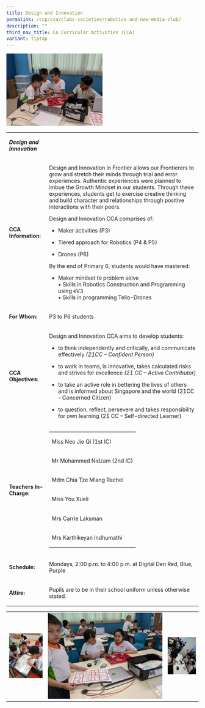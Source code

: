 ```yaml
---
title: Design and Innovation
permalink: /ccp/cca/clubs-societies/robotics-and-new-media-club/
description: ""
third_nav_title: Co Curricular Activities (CCA)
variant: tiptap
---
```

<div class="isomer-image-wrapper">
<img style="width: 50%;" height="auto" width="100%" src="/images/di.jpg">
</div>
<table>
<tbody>
<tr>
<td rowspan="1" colspan="1">
<p><strong><em>Design and Innovation</em></strong>
</p>
</td>
<td rowspan="1" colspan="1">
<p>&nbsp;</p>
</td>
</tr>
<tr>
<td rowspan="1" colspan="1">
<p><strong>CCA Information:</strong>
</p>
</td>
<td rowspan="1" colspan="1">
<p>Design and Innovation in Frontier allows our Frontierers to grow and stretch
their minds through trial and error experiences. Authentic experiences
were planned to imbue the Growth Mindset in our students. Through these
experiences, students get to exercise creative thinking and build character
and relationships through positive interactions with their peers.</p>
<p>Design and Innovation CCA comprises of:</p>
<ul data-tight="true" class="tight">
<li>
<p>Maker activities (P3)</p>
</li>
<li>
<p>Tiered approach for Robotics (P4 &amp; P5)</p>
</li>
<li>
<p>Drones (P6)</p>
</li>
</ul>
<p>By the end of Primary 6, students would have mastered:</p>
<ul data-tight="true" class="tight">
<li>
<p>Maker mindset to problem solve
<br>• Skills in Robotics Construction and Programming using eV3
<br>• Skills in programming Tello-Drones</p>
</li>
</ul>
</td>
</tr>
<tr>
<td rowspan="1" colspan="1">
<p><strong>For Whom:</strong>
</p>
</td>
<td rowspan="1" colspan="1">
<p>P3 to P6 students</p>
</td>
</tr>
<tr>
<td rowspan="1" colspan="1">
<p><strong>CCA Objectives:</strong>
</p>
</td>
<td rowspan="1" colspan="1">
<p>Design and Innovation CCA aims to develop students:</p>
<ul data-tight="true" class="tight">
<li>
<p>to think independently and critically, and communicate effectively&nbsp;<em>(21CC – Confident Person)</em>
</p>
</li>
<li>
<p>to work in teams, is innovative, takes calculated risks and strives for
excellence&nbsp;<em>(21 CC – Active Contributor)</em>
</p>
</li>
<li>
<p>to take an active role in bettering the lives of others and is informed
about Singapore and the world (21CC – Concerned Citizen)</p>
</li>
<li>
<p>to question, reflect, persevere and takes responsibility for own learning
(21 CC – Self-directed Learner)</p>
</li>
</ul>
</td>
</tr>
<tr>
<td rowspan="1" colspan="1">
<p><strong>Teachers In-Charge:</strong>
</p>
</td>
<td rowspan="1" colspan="1">
<table>
<tbody>
<tr>
<td rowspan="1" colspan="1">
<p>Miss Neo Jie Qi (1st&nbsp;IC)</p>
</td>
</tr>
<tr>
<td rowspan="1" colspan="1">
<p>Mr Mohammed Nidzam (2nd&nbsp;IC)</p>
</td>
</tr>
<tr>
<td rowspan="1" colspan="1">
<p>Mdm Chia Tze Miang Rachel</p>
</td>
</tr>
<tr>
<td rowspan="1" colspan="1">
<p>Miss You Xueli</p>
</td>
</tr>
<tr>
<td rowspan="1" colspan="1">
<p>Mrs Carrie Laksman</p>
</td>
</tr>
<tr>
<td rowspan="1" colspan="1">
<p>Mrs Karthikeyan Indhumathi</p>
</td>
</tr>
</tbody>
</table>
</td>
</tr>
<tr>
<td rowspan="1" colspan="1">
<p><strong>Schedule:</strong>
</p>
</td>
<td rowspan="1" colspan="1">
<p>Mondays, 2:00 p.m. to 4:00 p.m. at Digital Den Red, Blue, Purple</p>
</td>
</tr>
<tr>
<td rowspan="1" colspan="1">
<p><strong>Attire:</strong>
</p>
</td>
<td rowspan="1" colspan="1">
<p>Pupils are to be in their school uniform unless otherwise stated.</p>
</td>
</tr>
</tbody>
</table>
<table>
<tbody>
<tr>
<td rowspan="1" colspan="1">
<div class="isomer-image-wrapper">
<img style="width: 100%" height="auto" width="100%" src="/images/di1.jpg">
</div>
</td>
<td rowspan="1" colspan="1">
<div class="isomer-image-wrapper">
<img style="width: 100%" height="auto" width="100%" src="/images/di2.jpg">
</div>
</td>
<td rowspan="1" colspan="1">
<div class="isomer-image-wrapper">
<img style="width: 100%" height="auto" width="100%" src="/images/di3.jpg">
</div>
</td>
</tr>
</tbody>
</table>
<p></p>